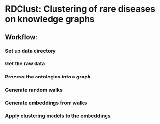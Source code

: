# RDClust: Clustering of rare diseases on knowledge graphs

## Workflow:

### Set up data directory
### Get the raw data
### Process the ontologies into a graph
### Generate random walks
### Generate embeddings from walks
### Apply clustering models to the embeddings
